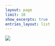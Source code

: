```yaml
---
layout: page
limit: 10
show_excerpts: true
entries_layout: list
---
```


<img class="tirinha-home" src="http://ddigrazia.github.io/sofressor/assets/images/tirinha-home.jpg">